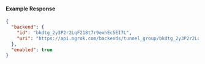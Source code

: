 <!-- Code generated for API Clients. DO NOT EDIT. -->

#### Example Response

```json
{
  "backend": {
    "id": "bkdtg_2y3P2r2LqF218t7r9eohEc5EI7L",
    "uri": "https://api.ngrok.com/backends/tunnel_group/bkdtg_2y3P2r2LqF218t7r9eohEc5EI7L"
  },
  "enabled": true
}
```
